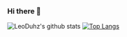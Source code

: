 ### Hi there 👋

<!--
**LeoDuhz/LeoDuhz** is a ✨ _special_ ✨ repository because its `README.md` (this file) appears on your GitHub profile.

Here are some ideas to get you started:

- 🔭 I’m currently working on ...
- 🌱 I’m currently learning ...
- 👯 I’m looking to collaborate on ...
- 🤔 I’m looking for help with ...
- 💬 Ask me about ...
- 📫 How to reach me: ...
- 😄 Pronouns: ...
- ⚡ Fun fact: ...
-->

![LeoDuhz's github stats](https://github-readme-stats.vercel.app/api?username=LeoDuhz&count_private=true&show_icons=true&theme=dracula)
[![Top Langs](https://github-readme-stats.vercel.app/api/top-langs/?username=LeoDuhz&exclude_repo=github-readme-stats,anuraghazra.github.io)](https://github.com/anuraghazra/github-readme-stats)


